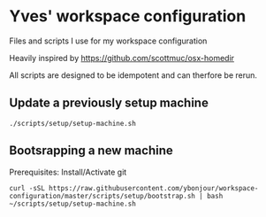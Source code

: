 # Yves' workspace configuration
Files and scripts I use for my workspace configuration

Heavily inspired by https://github.com/scottmuc/osx-homedir

All scripts are designed to be idempotent and can therfore be rerun.

## Update a previously setup machine
```
./scripts/setup/setup-machine.sh
```

## Bootsrapping a new machine
Prerequisites:
Install/Activate git

```
curl -sSL https://raw.githubusercontent.com/ybonjour/workspace-configuration/master/scripts/setup/bootstrap.sh | bash
~/scripts/setup/setup-machine.sh
```

